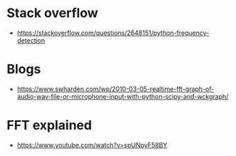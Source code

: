 # Stack overflow
* https://stackoverflow.com/questions/2648151/python-frequency-detection

# Blogs 
* https://www.swharden.com/wp/2010-03-05-realtime-fft-graph-of-audio-wav-file-or-microphone-input-with-python-scipy-and-wckgraph/

# FFT explained 
* https://www.youtube.com/watch?v=spUNpyF58BY

